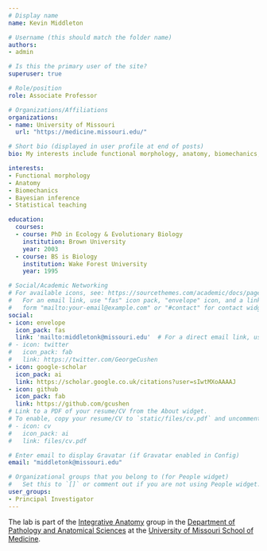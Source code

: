 ```yaml
---
# Display name
name: Kevin Middleton

# Username (this should match the folder name)
authors:
- admin

# Is this the primary user of the site?
superuser: true

# Role/position
role: Associate Professor

# Organizations/Affiliations
organizations:
- name: University of Missouri
  url: "https://medicine.missouri.edu/"

# Short bio (displayed in user profile at end of posts)
bio: My interests include functional morphology, anatomy, biomechanics, Bayesian inference, and statistical teaching.

interests:
- Functional morphology
- Anatomy
- Biomechanics
- Bayesian inference
- Statistical teaching

education:
  courses:
  - course: PhD in Ecology & Evolutionary Biology
    institution: Brown University
    year: 2003
  - course: BS is Biology
    institution: Wake Forest University
    year: 1995

# Social/Academic Networking
# For available icons, see: https://sourcethemes.com/academic/docs/page-builder/#icons
#   For an email link, use "fas" icon pack, "envelope" icon, and a link in the
#   form "mailto:your-email@example.com" or "#contact" for contact widget.
social:
- icon: envelope
  icon_pack: fas
  link: 'mailto:middletonk@missouri.edu'  # For a direct email link, use "mailto:test@example.org".
# - icon: twitter
#   icon_pack: fab
#   link: https://twitter.com/GeorgeCushen
- icon: google-scholar
  icon_pack: ai
  link: https://scholar.google.co.uk/citations?user=sIwtMXoAAAAJ
- icon: github
  icon_pack: fab
  link: https://github.com/gcushen
# Link to a PDF of your resume/CV from the About widget.
# To enable, copy your resume/CV to `static/files/cv.pdf` and uncomment the lines below.
# - icon: cv
#   icon_pack: ai
#   link: files/cv.pdf

# Enter email to display Gravatar (if Gravatar enabled in Config)
email: "middletonk@missouri.edu"

# Organizational groups that you belong to (for People widget)
#   Set this to `[]` or comment out if you are not using People widget.
user_groups:
- Principal Investigator
---
```


The lab is part of the [Integrative Anatomy](http://anatomy.missouri.edu/) group in the [Department of Pathology and Anatomical Sciences](http://medicine2.missouri.edu/pathology/) at the [University of Missouri School of Medicine](https://medicine.missouri.edu/).
